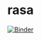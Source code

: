 # rasa

[![Binder](https://mybinder.org/badge_logo.svg)](https://mybinder.org/v2/gh/gui98br/rasa/HEAD)
